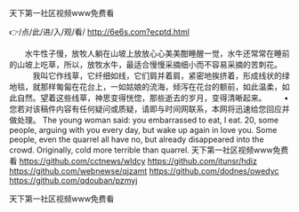 
天下第一社区视频www免费看




👉/点/此/进/入/观/看/ http://6e6s.com?ecptd.html




　　水牛性子慢，放牧人躺在山坡上放放心心美美酣睡醒一觉，水牛还常常在睡前的山坡上吃草，所以，放牧水牛，最适合慢慢采摘细小而不容易采摘的苦刺花。
　　　我叫它作线草，它纤细如线，它们肩并着肩，紧密地挨挤着，形成线状的绿地毯，就那样匍匐在花台上，一如姑娘的流海，倾泻在花台的额前，如此温柔，如此自然。望着这些线草，神思变得恍惚，那些逝去的岁月，变得清晰起来。
　　•您若对该稿件内容有任何疑问或质疑，请即与时间网联系，本网将迅速给您回应并做处理。
The young woman said: you embarrassed to eat, I eat.
20, some people, arguing with you every day, but wake up again in love you.
Some people, even the quarrel all have no, but already disappeared into the crowd.
Originally, cold more terrible than quarrel.
天下第一社区视频www免费看 https://github.com/cctnews/wldcy
https://github.com/itunsr/hdiz
https://github.com/webnewse/qjzamt
https://github.com/dodnes/owedyc
https://github.com/qdouban/pzmyj





天下第一社区视频www免费看
